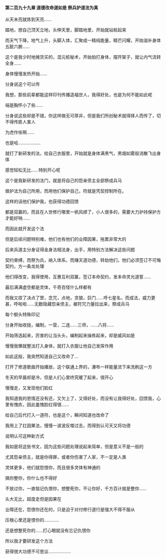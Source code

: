 #### 第二百九十九章 道德改命道如是 祭兵护道法为真


从天未亮就炼到天亮……

踏地，想自己顶天立地，头伸天里，脚踏地里，开始就站桩起来

而天气下降，地气上升，头脚入体，汇聚成一精纯能量，精芒闪耀，开始滋补身体五脏六腑……

这个是我少时地摊货买的，混元桩秘术，开始拍打身体，摆开架子，就让内气流转全身……

身体慢慢发热开始……

分身说这个可以传

我想，那些前辈都能这样印刊传播造福世人，我得好处，也是为何不能如此呢

端是胸怀小了些……

分身说这些却是不错，你这样做无可厚非，但是我们所创秘术就得择人而传了，切不得传匪人害人

为虎作伥啊……

也是哈………………

就打了新研发的法，给自己衣服里，开始就是身体满黑气，黑烟如雾般消散飞出身体

感觉轻松无比……特别开心呢

这个是我新研发的法门，就是将自己的怨亲债主全部祭成兵马

做护法为自己所用，而用他们保护自己，符就是凭契控制所在。


这样的话他们保护我，也获得功德回馈

都是双赢的，而且在人世修行哪里一帆风顺了，小人很多的，需要大力护持保护方才能好呐……

而因此就开发这个法

但是后续问题特别难，他们也有他们的业障因果，拖累非常大的

后来兵道主分身证得金身法相法身，出手，用特别方法解决这些问题

契约束缚，而祭为兵，纳入体系，而赚天道功德，转劫他们，他们必须签订不可悔契约，方一条龙处理

他们得改变，我得使用，互惠互利双赢，签订本命契约，发本命灵光道誓……

最后满满虚空都是灵体，千奇百怪什么样都有


而我又捏了决点了罡，念咒，点地，贪狼，巨门……呼七星名，而成法，威力更甚，呼啦啦……无数隐藏怨亲债主，被符咒力量拉出来，祭成兵马

每个额头特殊印记

分身开始收拢，编制，一营，二连……三师，……八将……

开始筛选起来，厉害的让当头头，编制起来操练起来，却是威风如是

慢慢我懒就整法打入身体，就打入衣服让他自己发挥作用

如此这般，我突然知道自己又改命了…

打开了修道歌曲开始播放，这个联通上界的，瀑布一样能量流下来洗刷这一方

冬天的早晨却是冷，但是人们心里终究暖了起来，很开心

慢慢走，又发现他们脸红

我知道我的恩情还没有还，又欠上了，又得好处，而没有让我得好处，回馈我，心里有愧疚，因此羞愧脸红得很……


给自己后代打入一道符，也是这个，瞬间知道也改命了

我用上了扛因果法，慢慢一波波反噬过去，而得到认可天又将功德

说明认可这种新方式

我如是将这些书文，因为这些问题处理说起来简单，但是意义不是一般的

尤其怨亲债主，就是你得罪，或者你伤害了人家，不一定是人类

灵体更多，他们就怨恨你，而且很多灵体有神通的

搞你整你，你什么也不得好

不放过你，一直惦记仇恨你，想整死你，不让你好，千方百计就是整你……

头大无比，超度走但是因果在

业障还在，怨恨你还在的，只是迫于对付修行道行是强大不得不服从

压根心里还是恨你的…………

还是想整死你的……打心眼就没有忘记仇恨你

所以我才要研发这个方法

获得很大功德不可思议………………

